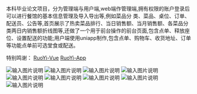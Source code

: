 ​	本科毕业论文项目，分为管理端与用户端,web端作管理端,拥有权限的账户登录后可以进行餐馆的基本信息管理及导入导出等,例如菜品分 类、菜品、桌位、订单、配送员、公告等,首页展示了热卖菜品排行、当日销售额、当月销售额、各菜品分类两日内销售额折线图等,还做了一个用于前台操作的前台页面,包含点单、释放座位、设置配送的功能;用户端使用uniapp制作,包含点单、购物车、收货地址、订单等功能点单前可选堂食或配送。

特别鸣谢：
[RuoYi-Vue](https://gitee.com/y_project/RuoYi-Vue)
[RuoYi-App](https://gitee.com/y_project/RuoYi-App)

![输入图片说明](show-images/Snipaste_2024-04-21_15-51-32.jpg)
![输入图片说明](show-images/Snipaste_2024-04-21_15-53-11.jpg)
![输入图片说明](show-images/Snipaste_2024-04-21_15-53-25.jpg)
![输入图片说明](show-images/Snipaste_2024-04-21_15-56-10.jpg)
![输入图片说明](show-images/Snipaste_2024-04-21_16-03-14.jpg)
![输入图片说明](show-images/tmp_21666753_S40421-16223700_uni.UNI9B1860D.png)
![输入图片说明](show-images/S40421-16092201_uni.UNI9B1860D.png)
![输入图片说明](show-images/S40421-16081396_uni.UNI9B1860D.png)
![输入图片说明](show-images/S40421-16120899_uni.UNI9B1860D.png)